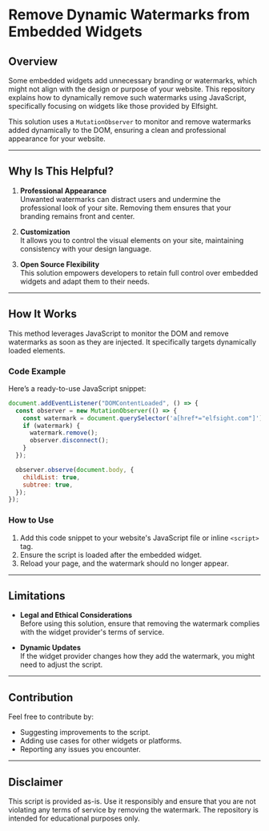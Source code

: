 # Remove Dynamic Watermarks from Embedded Widgets

## Overview

Some embedded widgets add unnecessary branding or watermarks, which might not align with the design or purpose of your website. This repository explains how to dynamically remove such watermarks using JavaScript, specifically focusing on widgets like those provided by Elfsight.

This solution uses a `MutationObserver` to monitor and remove watermarks added dynamically to the DOM, ensuring a clean and professional appearance for your website.

---

## Why Is This Helpful?

1. **Professional Appearance**  
   Unwanted watermarks can distract users and undermine the professional look of your site. Removing them ensures that your branding remains front and center.

2. **Customization**  
   It allows you to control the visual elements on your site, maintaining consistency with your design language.

3. **Open Source Flexibility**  
   This solution empowers developers to retain full control over embedded widgets and adapt them to their needs.

---

## How It Works

This method leverages JavaScript to monitor the DOM and remove watermarks as soon as they are injected. It specifically targets dynamically loaded elements.

### Code Example

Here’s a ready-to-use JavaScript snippet:

```javascript
document.addEventListener("DOMContentLoaded", () => {
  const observer = new MutationObserver(() => {
    const watermark = document.querySelector('a[href*="elfsight.com"]');
    if (watermark) {
      watermark.remove();
      observer.disconnect();
    }
  });

  observer.observe(document.body, {
    childList: true,
    subtree: true,
  });
});
```

### How to Use

1. Add this code snippet to your website's JavaScript file or inline `<script>` tag.
2. Ensure the script is loaded after the embedded widget.
3. Reload your page, and the watermark should no longer appear.

---

## Limitations

- **Legal and Ethical Considerations**  
   Before using this solution, ensure that removing the watermark complies with the widget provider's terms of service.

- **Dynamic Updates**  
   If the widget provider changes how they add the watermark, you might need to adjust the script.

---

## Contribution

Feel free to contribute by:
- Suggesting improvements to the script.
- Adding use cases for other widgets or platforms.
- Reporting any issues you encounter.

---

## Disclaimer

This script is provided as-is. Use it responsibly and ensure that you are not violating any terms of service by removing the watermark. The repository is intended for educational purposes only.
